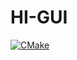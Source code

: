 # HI-GUI

[![CMake](https://github.com/setbe/hi-gui/actions/workflows/cmake.yml/badge.svg?branch=main)](https://github.com/setbe/hi-gui/actions/workflows/cmake.yml)
